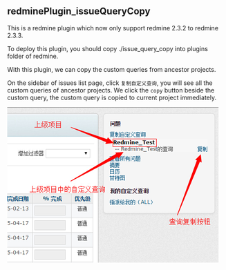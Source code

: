 ## redminePlugin_issueQueryCopy

This is a redmine plugin which now only support redmine 2.3.2 to redmine 2.3.3.

To deploy this plugin, you should copy ./issue_query_copy into plugins folder of redmine.


With this plugin, we can copy the custom queries from ancestor projects.

On the sidebar of issues list page, click `复制自定义查询`, you will see all the custom queries of ancestor projects. We click the `copy` button beside the custom query, the custom query is copied to current project immediately.


![image](https://github.com/nmgfrank/redminePlugin_issueQueryCopy/blob/master/readme_pic/query_copy.jpg) 


